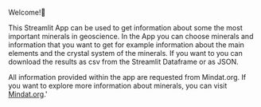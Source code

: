 Welcome!👋

This Streamlit App can be used to get information about some the most important minerals in geoscience. In the App you can choose minerals and information that you want to get for example information about the main elements  and the crystal system of the minerals. If you want to you can download the results as csv from the Streamlit Dataframe or as JSON.

All information provided within the app are requested from Mindat.org. If you want to explore more information about minerals, you can visit [Mindat.org](https://www.mindat.org).'
